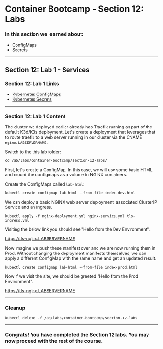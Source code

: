 # Container Bootcamp - Section 12: Labs

### In this section we learned about:

* ConfigMaps
* Secrets

____

## Section 12: Lab 1 - Services

### Section 12: Lab 1 Links

* [Kubernetes ConfigMaps](https://kubernetes.io/docs/concepts/services-networking/ingress/)
* [Kubernetes Secrets](https://kubernetes.io/docs/concepts/services-networking/ingress-controllers/)

____

### Section 12: Lab 1 Content

The cluster we deployed earlier already has Traefik running as part of the default K3d/K3s deployment. Let's create a deployment that leverages that to route traefik to a web server running in our cluster via the CNAME `nginx.LABSERVERNAME`.

Switch to the this lab folder:

`cd /ab/labs/container-bootcamp/section-12-labs/`

First, let's create a ConfigMap. In this case, we will use some basic HTML and mount the configmaps as a volume in NGINX containers.

Create the ConfigMaps called `lab-html`:

`kubectl create configmap lab-html --from-file index-dev.html`


We can deploy a basic NGINX web server deployment, associated ClusterIP Service and an Ingress.

`kubectl apply -f nginx-deployment.yml nginx-service.yml tls-ingress.yml`

Visiting the below link you should see "Hello from the Dev Environment".

https://tls-nginx.LABSERVERNAME

Now imagine we push these manifest over and we are now running them in Prod. Without changing the deployment manifests themselves, we can apply a different ConfigMap with the same name and get an updated result.

`kubectl create configmap lab-html --from-file index-prod.html`

Now if we visit the site, we should be greeted "Hello from the Prod Environment".

https://tls-nginx.LABSERVERNAME

----



### Cleanup

`kubectl delete -f /ab/labs/container-bootcamp/section-12-labs`

----

### Congrats! You have completed the Section 12 labs. You may now proceed with the rest of the course.